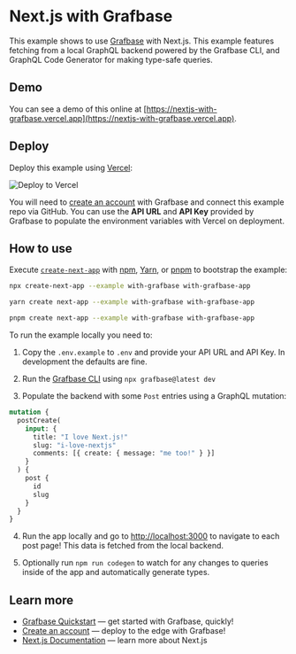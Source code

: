 # Next.js with Grafbase

This example shows to use [Grafbase](https://grafbase.com) with Next.js. This example features fetching from a local GraphQL backend powered by the Grafbase CLI, and GraphQL Code Generator for making type-safe queries.

## Demo

You can see a demo of this online at [https://nextjs-with-grafbase.vercel.app](https://nextjs-with-grafbase.vercel.app).

## Deploy

Deploy this example using [Vercel](https://vercel.com):

![Deploy to Vercel]()

You will need to [create an account](https://grafbase.com/sign-up) with Grafbase and connect this example repo via GitHub. You can use the **API URL** and **API Key** provided by Grafbase to populate the environment variables with Vercel on deployment.

## How to use

Execute [`create-next-app`](https://github.com/vercel/next.js/tree/canary/packages/create-next-app) with [npm](https://docs.npmjs.com/cli/init), [Yarn](https://yarnpkg.com/lang/en/docs/cli/create/), or [pnpm](https://pnpm.io) to bootstrap the example:

```bash
npx create-next-app --example with-grafbase with-grafbase-app
```

```bash
yarn create next-app --example with-grafbase with-grafbase-app
```

```bash
pnpm create next-app --example with-grafbase with-grafbase-app
```

To run the example locally you need to:

1. Copy the `.env.example` to `.env` and provide your API URL and API Key. In development the defaults are fine.

2. Run the [Grafbase CLI](https://grafbase.com/cli) using `npx grafbase@latest dev`

3. Populate the backend with some `Post` entries using a GraphQL mutation:

```graphql
mutation {
  postCreate(
    input: {
      title: "I love Next.js!"
      slug: "i-love-nextjs"
      comments: [{ create: { message: "me too!" } }]
    }
  ) {
    post {
      id
      slug
    }
  }
}
```

4. Run the app locally and go to [http://localhost:3000](http://localhost:3000) to navigate to each post page! This data is fetched from the local backend.

5. Optionally run `npm run codegen` to watch for any changes to queries inside of the app and automatically generate types.

## Learn more

- [Grafbase Quickstart](https://grafbase.com/docs/quickstart/get-started) &mdash; get started with Grafbase, quickly!
- [Create an account](https://grafbase.com/sign-up) &mdash; deploy to the edge with Grafbase!
- [Next.js Documentation](https://nextjs.org/docs) &mdash; learn more about Next.js